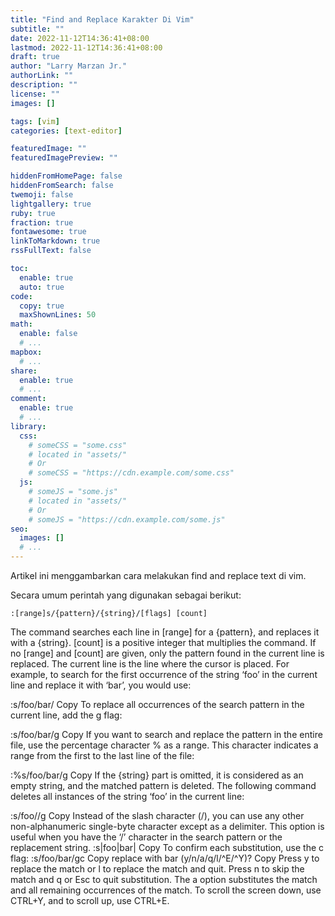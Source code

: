 ```yaml
---
title: "Find and Replace Karakter Di Vim"
subtitle: ""
date: 2022-11-12T14:36:41+08:00
lastmod: 2022-11-12T14:36:41+08:00
draft: true
author: "Larry Marzan Jr."
authorLink: ""
description: ""
license: ""
images: []

tags: [vim]
categories: [text-editor]

featuredImage: ""
featuredImagePreview: ""

hiddenFromHomePage: false
hiddenFromSearch: false
twemoji: false
lightgallery: true
ruby: true
fraction: true
fontawesome: true
linkToMarkdown: true
rssFullText: false

toc:
  enable: true
  auto: true
code:
  copy: true
  maxShownLines: 50
math:
  enable: false
  # ...
mapbox:
  # ...
share:
  enable: true
  # ...
comment:
  enable: true
  # ...
library:
  css:
    # someCSS = "some.css"
    # located in "assets/"
    # Or
    # someCSS = "https://cdn.example.com/some.css"
  js:
    # someJS = "some.js"
    # located in "assets/"
    # Or
    # someJS = "https://cdn.example.com/some.js"
seo:
  images: []
  # ...
---
```


<!--more-->
Artikel ini menggambarkan cara melakukan find and replace text di vim.

Secara umum perintah yang digunakan sebagai berikut:
```
:[range]s/{pattern}/{string}/[flags] [count]
```

The command searches each line in [range] for a {pattern}, and replaces it with a {string}.
[count] is a positive integer that multiplies the command.
If no [range] and [count] are given, only the pattern found in the current line is replaced.
The current line is the line where the cursor is placed.
For example, to search for the first occurrence of the string ‘foo’ in the current line and
replace it with ‘bar’, you would use:

:s/foo/bar/
Copy
To replace all occurrences of the search pattern in the current line, add the g flag:

:s/foo/bar/g
Copy
If you want to search and replace the pattern in the entire file, use the percentage
character % as a range. This character indicates a range from the first to the last line of
the file:

:%s/foo/bar/g
Copy
If the {string} part is omitted, it is considered as an empty string, and the matched
pattern is deleted. The following command deletes all instances of the string ‘foo’ in the
current line:

:s/foo//g
Copy
Instead of the slash character (/), you can use any other non-alphanumeric single-byte
character except as a delimiter. This option is useful when you have the ‘/’ character in
the search pattern or the replacement string.
:s|foo|bar|
Copy
To confirm each substitution, use the c flag:
:s/foo/bar/gc
Copy
replace with bar (y/n/a/q/l/^E/^Y)?
Copy
Press y to replace the match or l to replace the match and quit. Press n to skip the match
and q or Esc to quit substitution. The a option substitutes the match and all remaining
occurrences of the match. To scroll the screen down, use CTRL+Y, and to scroll up, use
CTRL+E.

